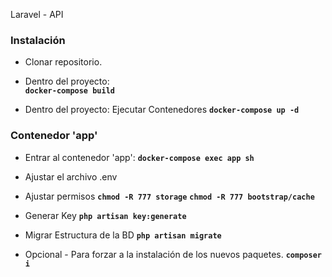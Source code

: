Laravel - API

### Instalación
- Clonar repositorio.

- Dentro del proyecto:  
**`docker-compose build`**

- Dentro del proyecto: Ejecutar Contenedores
**`docker-compose up -d`**

### Contenedor 'app'
- Entrar al contenedor 'app': 
**`docker-compose exec app sh`**

- Ajustar el archivo .env

- Ajustar permisos
**`chmod -R 777 storage`**
**`chmod -R 777 bootstrap/cache`**

- Generar Key
**`php artisan key:generate`**

- Migrar Estructura de la BD 
**`php artisan migrate`**

- Opcional - Para forzar a la instalación de los nuevos paquetes.
**`composer i`**